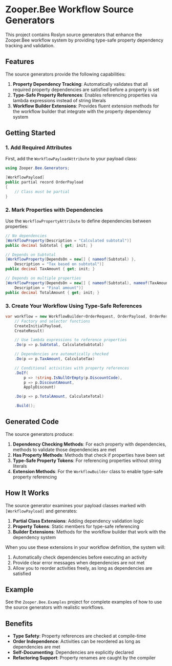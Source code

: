 # Zooper.Bee Workflow Source Generators

This project contains Roslyn source generators that enhance the Zooper.Bee workflow system by providing type-safe property dependency tracking and validation.

## Features

The source generators provide the following capabilities:

1. **Property Dependency Tracking**: Automatically validates that all required property dependencies are satisfied before a property is set
2. **Type-Safe Property References**: Enables referencing properties via lambda expressions instead of string literals
3. **Workflow Builder Extensions**: Provides fluent extension methods for the workflow builder that integrate with the property dependency system

## Getting Started

### 1. Add Required Attributes

First, add the `WorkflowPayloadAttribute` to your payload class:

```csharp
using Zooper.Bee.Generators;

[WorkflowPayload]
public partial record OrderPayload
{
    // Class must be partial
}
```

### 2. Mark Properties with Dependencies

Use the `WorkflowPropertyAttribute` to define dependencies between properties:

```csharp
// No dependencies
[WorkflowProperty(Description = "Calculated subtotal")]
public decimal Subtotal { get; init; }

// Depends on Subtotal
[WorkflowProperty(DependsOn = new[] { nameof(Subtotal) },
    Description = "Tax based on subtotal")]
public decimal TaxAmount { get; init; }

// Depends on multiple properties
[WorkflowProperty(DependsOn = new[] { nameof(Subtotal), nameof(TaxAmount) },
    Description = "Final amount")]
public decimal TotalAmount { get; init; }
```

### 3. Create Your Workflow Using Type-Safe References

```csharp
var workflow = new WorkflowBuilder<OrderRequest, OrderPayload, OrderResult, OrderError>(
    // Factory and selector functions
    CreateInitialPayload,
    CreateResult)

    // Use lambda expressions to reference properties
    .Do(p => p.Subtotal, CalculateSubtotal)

    // Dependencies are automatically checked
    .Do(p => p.TaxAmount, CalculateTax)

    // Conditional activities with property references
    .DoIf(
        p => !string.IsNullOrEmpty(p.DiscountCode),
        p => p.DiscountAmount,
        ApplyDiscount)

    .Do(p => p.TotalAmount, CalculateTotal)

    .Build();
```

## Generated Code

The source generators produce:

1. **Dependency Checking Methods**: For each property with dependencies, methods to validate those dependencies are met
2. **Has Property Methods**: Methods that check if properties have been set
3. **Type-Safe Property Tokens**: For referencing properties without string literals
4. **Extension Methods**: For the `WorkflowBuilder` class to enable type-safe property referencing

## How It Works

The source generator examines your payload classes marked with `[WorkflowPayload]` and generates:

1. **Partial Class Extensions**: Adding dependency validation logic
2. **Property Tokens**: Static members for type-safe referencing
3. **Builder Extensions**: Methods for the workflow builder that work with the dependency system

When you use these extensions in your workflow definition, the system will:

1. Automatically check dependencies before executing an activity
2. Provide clear error messages when dependencies are not met
3. Allow you to reorder activities freely, as long as dependencies are satisfied

## Example

See the `Zooper.Bee.Examples` project for complete examples of how to use the source generators with realistic workflows.

## Benefits

- **Type Safety**: Property references are checked at compile-time
- **Order Independence**: Activities can be reordered as long as dependencies are met
- **Self-Documenting**: Dependencies are explicitly declared
- **Refactoring Support**: Property renames are caught by the compiler
